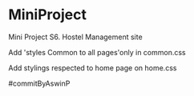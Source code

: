# MiniProject
Mini Project S6. Hostel Management site

Add 'styles Common to all pages'only in common.css

Add stylings respected to home page on home.css

#commitByAswinP